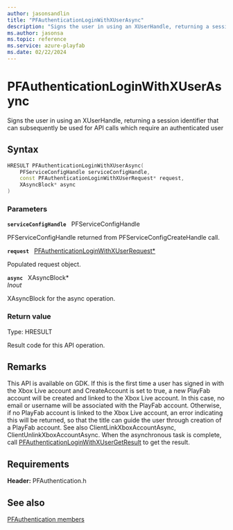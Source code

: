 ```yaml
---
author: jasonsandlin
title: "PFAuthenticationLoginWithXUserAsync"
description: "Signs the user in using an XUserHandle, returning a session identifier that can subsequently be used for API calls which require an authenticated user"
ms.author: jasonsa
ms.topic: reference
ms.service: azure-playfab
ms.date: 02/22/2024
---
```


# PFAuthenticationLoginWithXUserAsync  

Signs the user in using an XUserHandle, returning a session identifier that can subsequently be used for API calls which require an authenticated user  

## Syntax  
  
```cpp
HRESULT PFAuthenticationLoginWithXUserAsync(  
    PFServiceConfigHandle serviceConfigHandle,  
    const PFAuthenticationLoginWithXUserRequest* request,  
    XAsyncBlock* async  
)  
```  
  
### Parameters  
  
**`serviceConfigHandle`** &nbsp; PFServiceConfigHandle  
  
PFServiceConfigHandle returned from PFServiceConfigCreateHandle call.  
  
**`request`** &nbsp; [PFAuthenticationLoginWithXUserRequest*](../../pfauthenticationtypes/structs/pfauthenticationloginwithxuserrequest.md)  
  
Populated request object.  
  
**`async`** &nbsp; XAsyncBlock*  
*_Inout_*  
  
XAsyncBlock for the async operation.  
  
  
### Return value
Type: HRESULT
  
Result code for this API operation.
  
## Remarks  
  
This API is available on GDK. If this is the first time a user has signed in with the Xbox Live account and CreateAccount is set to true, a new PlayFab account will be created and linked to the Xbox Live account. In this case, no email or username will be associated with the PlayFab account. Otherwise, if no PlayFab account is linked to the Xbox Live account, an error indicating this will be returned, so that the title can guide the user through creation of a PlayFab account. See also ClientLinkXboxAccountAsync, ClientUnlinkXboxAccountAsync. When the asynchronous task is complete, call [PFAuthenticationLoginWithXUserGetResult](pfauthenticationloginwithxusergetresult.md) to get the result.
  
## Requirements  
  
**Header:** PFAuthentication.h
  
## See also  
[PFAuthentication members](../pfauthentication_members.md)  

  
  
